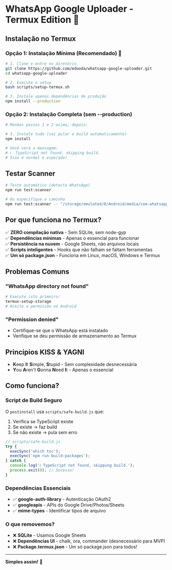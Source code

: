 # WhatsApp Google Uploader - Termux Edition 📱

## Instalação no Termux

### Opção 1: Instalação Mínima (Recomendado) 🚀
```bash
# 1. Clone e entre no diretório
git clone https://github.com/eduoda/whatsapp-google-uploader.git
cd whatsapp-google-uploader

# 2. Execute o setup
bash scripts/setup-termux.sh

# 3. Instale apenas dependências de produção
npm install --production
```

### Opção 2: Instalação Completa (sem --production)
```bash
# Mesmos passos 1 e 2 acima, depois:

# 3. Instale tudo (vai pular o build automaticamente)
npm install

# Você verá a mensagem:
# ℹ️  TypeScript not found, skipping build.
# Isso é normal e esperado!
```

## Testar Scanner

```bash
# Teste automático (detecta WhatsApp)
npm run test:scanner

# Ou especifique o caminho
npm run test:scanner -- "/storage/emulated/0/Android/media/com.whatsapp/WhatsApp"
```

## Por que funciona no Termux?

✅ **ZERO compilação nativa** - Sem SQLite, sem node-gyp  
✅ **Dependências mínimas** - Apenas o essencial para funcionar  
✅ **Persistência na nuvem** - Google Sheets, não arquivos locais  
✅ **Scripts inteligentes** - Hooks que não falham se faltam ferramentas  
✅ **Um só package.json** - Funciona em Linux, macOS, Windows e Termux  

## Problemas Comuns

### "WhatsApp directory not found"
```bash
# Execute isto primeiro:
termux-setup-storage
# Aceite a permissão no Android
```

### "Permission denied"
- Certifique-se que o WhatsApp está instalado
- Verifique se deu permissão de armazenamento ao Termux

## Principios KISS & YAGNI

- **K**eep **I**t **S**imple, **S**tupid - Sem complexidade desnecessária
- **Y**ou **A**ren't **G**onna **N**eed **I**t - Apenas o essencial

## Como funciona?

### Script de Build Seguro
O `postinstall` usa `scripts/safe-build.js` que:
1. Verifica se TypeScript existe
2. Se existe → faz build
3. Se não existe → pula sem erro

```javascript
// scripts/safe-build.js
try {
  execSync('which tsc');
  execSync('npm run build:packages');
} catch {
  console.log('ℹ️ TypeScript not found, skipping build.');
  process.exit(0); // Sucesso!
}
```

### Dependências Essenciais
- ✅ **google-auth-library** - Autenticação OAuth2
- ✅ **googleapis** - APIs do Google Drive/Photos/Sheets
- ✅ **mime-types** - Identificar tipos de arquivo

### O que removemos?
- ❌ **SQLite** - Usamos Google Sheets
- ❌ **Dependências UI** - chalk, ora, commander (desnecessário para MVP)
- ❌ **Package.termux.json** - Um só package.json para todos!  

---

**Simples assim!** 🎉